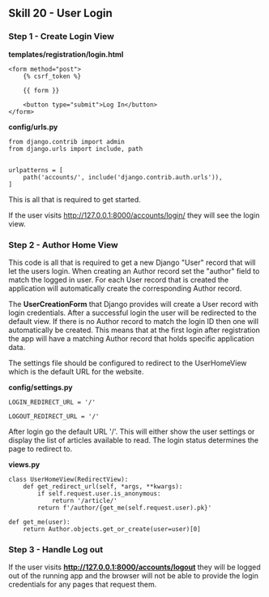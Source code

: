 ## Skill 20 - User Login


### Step 1 - Create Login View

**templates/registration/login.html**

    <form method="post">
        {% csrf_token %}

        {{ form }}

        <button type="submit">Log In</button>
    </form>


**config/urls.py**

    from django.contrib import admin
    from django.urls import include, path


    urlpatterns = [
        path('accounts/', include('django.contrib.auth.urls')),
    ]


This is all that is required to get started.

If the user visits http://127.0.0.1:8000/accounts/login/ they will see the
login view.



### Step 2 -  Author Home View

This code is all that is required to get a new Django "User" record that will
let the users login. When creating an Author record set the "author" field to
match the logged in user.  For each User record that is created the application
will automatically create the corresponding Author record.

The **UserCreationForm** that Django provides will create a User record with
login credentials.  After a successful login the user will be redirected to 
the default view.  If there is no Author record to match the login ID then
one will automatically be created.  This means that at the first login after
registration the app will have a matching Author record that holds specific
application data.

The settings file should be configured to redirect to the UserHomeView which
is the default URL for the website.


**config/settings.py**

    LOGIN_REDIRECT_URL = '/'

    LOGOUT_REDIRECT_URL = '/'


After login go the default URL '/'.  This will either show the user settings
or display the list of articles available to read.  The login status determines
the page to redirect to.

**views.py**

    class UserHomeView(RedirectView):
        def get_redirect_url(self, *args, **kwargs):
            if self.request.user.is_anonymous:
                return '/article/'
            return f'/author/{get_me(self.request.user).pk}'

    def get_me(user):
        return Author.objects.get_or_create(user=user)[0]



### Step 3 - Handle Log out

If the user visits **http://127.0.0.1:8000/accounts/logout** they will be logged
out of the running app and the browser will not be able to provide the login
credentials for any pages that request them.

